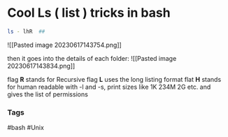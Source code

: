
# Cool Ls ( list ) tricks in bash

```bash 
ls - lhR  ## 
```
![[Pasted image 20230617143754.png]]

then it goes into the details of each folder: 
![[Pasted image 20230617143834.png]]

flag **R** stands for Recursive 
flag **L** uses the long listing format 
flat **H** stands for human readable with -l and -s, print sizes like 1K 234M 2G etc. and gives the list of permissions


### Tags 
#bash 
#Unix 
